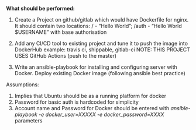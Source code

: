 **What should be performed:**
1. Create a Project on github/gitlab which would have Dockerfile for nginx.
   It should contain two locations:
    / - “Hello World”; 
    /auth - “Hello World $USERNAME” with base authorisation
   
2. Add any CI/CD tool to existing project and tune it to push the image into DockerHub
   example: travis ci, shippable, gitlab-ci
   NOTE: THIS PROJECT USES GitHub Actions (push to the master)

3. Write an ansible-playbook for installing and configuring server with Docker.
   Deploy existing Docker image (following ansible best practice)
   
Assumptions:
1. Implies that Ubuntu should be as a running platform for docker
2. Password for basic auth is hardcoded for simplicity
3. Account name and Password for Docker should be entered with *ansible-playbook -e docker_user=XXXXX -e docker_password=XXXX* parameters
